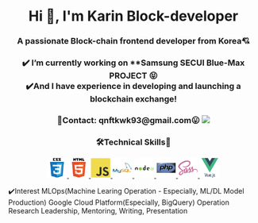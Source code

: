 <h1 align="center">Hi 👋, I'm Karin Block-developer</h1>
<h3 align="center">A passionate Block-chain frontend developer from Korea💘</h3> 

<h3 align="center">✔️ I’m currently working on **Samsung SECUI Blue-Max PROJECT	😝 </br>
✔️And I have experience in developing and launching a blockchain exchange! </h3>

<h3 align="center">💋Contact: qnftkwk93@gmail.com😛 <a href="https://blog.naver.com/qnftkwk93" rel="nofollow"><img src="https://mblogthumb-phinf.pstatic.net/MjAyMDA5MjRfMTU5/MDAxNjAwOTI4MDMyMjEw.DjPtW_SeEom1lwP1lYnH63Z2RHOzcpBM3QpeDzB3U-Ag.c67GygQljSm_oMFcLVzrcd-PhqwSWLM8op_iTSs6NJ4g.PNG.thdnjs4484/%EB%B8%94%EB%A1%9C%EA%B7%B82.png?type=w800" data-canonical-src="https://img.shields.io/badge/-@jeongkooo_-E4405F?style=flat&amp;logo=Instagram&amp;logoColor=white" style="max-width: 100%;"></a></h3>
<p align="center">
</p>

<h3 align="center">🛠Technical Skills🔭</h3>
<p align="center"> <a href="https://www.w3schools.com/css/" target="_blank" rel="noreferrer"> <img src="https://raw.githubusercontent.com/devicons/devicon/master/icons/css3/css3-original-wordmark.svg" alt="css3" width="40" height="40"/> </a> <a href="https://www.w3.org/html/" target="_blank" rel="noreferrer"> <img src="https://raw.githubusercontent.com/devicons/devicon/master/icons/html5/html5-original-wordmark.svg" alt="html5" width="40" height="40"/> </a> <a href="https://developer.mozilla.org/en-US/docs/Web/JavaScript" target="_blank" rel="noreferrer"> <img src="https://raw.githubusercontent.com/devicons/devicon/master/icons/javascript/javascript-original.svg" alt="javascript" width="40" height="40"/> </a> <a href="https://www.mysql.com/" target="_blank" rel="noreferrer"> <img src="https://raw.githubusercontent.com/devicons/devicon/master/icons/mysql/mysql-original-wordmark.svg" alt="mysql" width="40" height="40"/> </a> <a href="https://nodejs.org" target="_blank" rel="noreferrer"> <img src="https://raw.githubusercontent.com/devicons/devicon/master/icons/nodejs/nodejs-original-wordmark.svg" alt="nodejs" width="40" height="40"/> </a> <a href="https://www.php.net" target="_blank" rel="noreferrer"> <img src="https://raw.githubusercontent.com/devicons/devicon/master/icons/php/php-original.svg" alt="php" width="40" height="40"/> </a> <a href="https://sass-lang.com" target="_blank" rel="noreferrer"> <img src="https://raw.githubusercontent.com/devicons/devicon/master/icons/sass/sass-original.svg" alt="sass" width="40" height="40"/> </a> <a href="https://vuejs.org/" target="_blank" rel="noreferrer"> <img src="https://raw.githubusercontent.com/devicons/devicon/master/icons/vuejs/vuejs-original-wordmark.svg" alt="vuejs" width="40" height="40"/> </a> </p>

✔️Interest
MLOps(Machine Learing Operation - Especially, ML/DL Model Production)
Google Cloud Platform(Especially, BigQuery)
Operation Research
Leadership, Mentoring, Writing, Presentation

